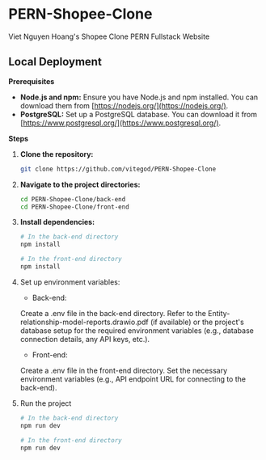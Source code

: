 # PERN-Shopee-Clone
 Viet Nguyen Hoang's Shopee Clone PERN Fullstack Website
 ## Local Deployment

**Prerequisites**

* **Node.js and npm:** Ensure you have Node.js and npm installed. You can download them from [https://nodejs.org/](https://nodejs.org/).
* **PostgreSQL:** Set up a PostgreSQL database. You can download it from [https://www.postgresql.org/](https://www.postgresql.org/).

**Steps**

1. **Clone the repository:**
   ```bash
   git clone https://github.com/vitegod/PERN-Shopee-Clone
   ```
   
2. **Navigate to the project directories:**
   ```bash
   cd PERN-Shopee-Clone/back-end 
   cd PERN-Shopee-Clone/front-end
   ```
   
3. **Install dependencies:**
   ```bash
   # In the back-end directory
   npm install
   
   # In the front-end directory
   npm install
   ```
   
4. Set up environment variables:

   * Back-end:
   
   Create a .env file in the back-end directory.
   Refer to the Entity-relationship-model-reports.drawio.pdf (if available) or the project's database setup for the required environment variables (e.g., database connection details, any API keys, etc.).
   
   * Front-end:
   
   Create a .env file in the front-end directory.
   Set the necessary environment variables (e.g., API endpoint URL for connecting to the back-end).
   
6. Run the project
   ```bash
   # In the back-end directory
   npm run dev 
   
   # In the front-end directory
   npm run dev
   ```
